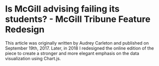 # Is McGill advising failing its students? - McGill Tribune Feature Redesign

This article was originally written by Audrey Carleton and published on September 19th, 2017. Later, in 2018 I redesigned the online edition of the piece to create a stronger and more elegant emphasis on the data visualization using Chart.js.
